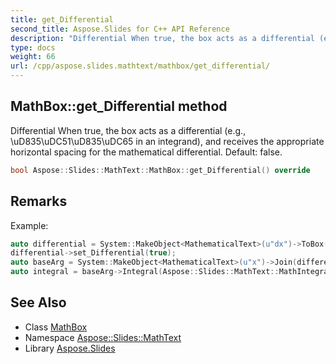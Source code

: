 ```yaml
---
title: get_Differential
second_title: Aspose.Slides for C++ API Reference
description: "Differential When true, the box acts as a differential (e.g., \\uD835\\uDC51\\uD835\\uDC65 in an integrand), and receives the appropriate horizontal spacing for the mathematical differential. Default: false."
type: docs
weight: 66
url: /cpp/aspose.slides.mathtext/mathbox/get_differential/
---
```

## MathBox::get_Differential method


Differential When true, the box acts as a differential (e.g., \\uD835\\uDC51\\uD835\\uDC65 in an integrand), and receives the appropriate horizontal spacing for the mathematical differential. Default: false.

```cpp
bool Aspose::Slides::MathText::MathBox::get_Differential() override
```

## Remarks


Example: 
```cpp
auto differential = System::MakeObject<MathematicalText>(u"dx")->ToBox();
differential->set_Differential(true);
auto baseArg = System::MakeObject<MathematicalText>(u"x")->Join(differential);
auto integral = baseArg->Integral(Aspose::Slides::MathText::MathIntegralTypes::Simple, u"0", u"1");
```

## See Also

* Class [MathBox](../)
* Namespace [Aspose::Slides::MathText](../../)
* Library [Aspose.Slides](../../../)
